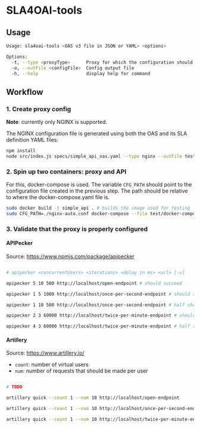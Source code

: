 # SLA4OAI-tools

## Usage

```bash
Usage: sla4oai-tools <OAS v3 file in JSON or YAML> <options>

Options:
  -t, --type <proxyType>      Proxy for which the configuration should be generated
  -o, --outFile <configFile>  Config output file
  -h, --help                  display help for command
```

## Workflow

### 1. Create proxy config

**Note**: currently only NGINX is supported.

The NGINX configuration file is generated using both the OAS and its SLA definition YAML files:

```bash
npm install
node src/index.js specs/simple_api_oas.yaml --type nginx --outFile test/nginx-auto.conf
```

### 2. Spin up two containers: proxy and API

For this, docker-compose is used. The variable `CFG_PATH` should point to the configuration file created in the previous step. The path should be relative to where the docker-compose.yaml file is.

```bash
sudo docker build -t simple_api . # builds the image used for testing
sudo CFG_PATH=./nginx-auto.conf docker-compose --file test/docker-compose.yaml up
```

### 3. Validate that the proxy is properly configured

#### APIPecker

Source: https://www.npmjs.com/package/apipecker


```bash

# apipecker <concurrentUsers> <iterations> <delay in ms> <url> [-v]

apipecker 5 10 500 http://localhost/open-endpoint # should succeed

apipecker 1 5 1000 http://localhost/once-per-second-endpoint # should succeed

apipecker 1 10 500 http://localhost/once-per-second-endpoint # half should fail

apipecker 2 3 60000 http://localhost/twice-per-minute-endpoint # should succeed

apipecker 4 3 60000 http://localhost/twice-per-minute-endpoint # half should fail

```

#### Artillery

Source: https://www.artillery.io/

* `count`: number of virtual users
* `num`: number of requests that should be made per user

```bash

# TODO

artillery quick --count 1 --num 10 http://localhost/open-endpoint

artillery quick --count 1 --num 10 http://localhost/once-per-second-endpoint

artillery quick --count 1 --num 10 http://localhost/twice-per-minute-endpoint

```
